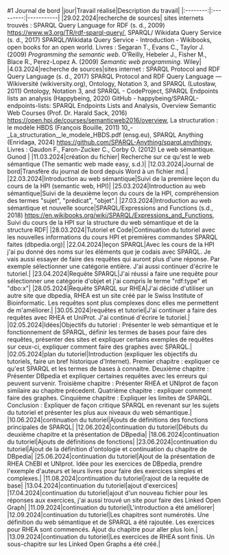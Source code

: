 #1 Journal de bord
|jour|Travail réalisé|Description du travail|
|:--------:|:---------:|-----------|
|29.02.2024|recherche de sources| sites internets trouvés :   SPARQL Query Language for RDF (s. d., 2009) https://www.w3.org/TR/rdf-sparql-query/,    SPARQL/ Wikidata Query Service (s. d., 2017) SPARQL/Wikidata Query Service - Introduction - Wikibooks, open books for an open world. Livres : Segaran T., Evans C., Taylor J. (2009) *Programming the semantic web*. O’Reilly,   Hebeler J., Fisher M., Blace R., Perez-Lopez A. (2009) *Semantic web programming*. Wiley|
|4.03.2024|recherche de sources|sites internet : SPARQL Protocol and RDF Query Language (s. d., 2017) SPARQL Protocol and RDF Query Language — Wikiversité (wikiversity.org),   Ontology, Notation 3, and SPARQL (Lutosław, 2011) Ontology, Notation 3, and SPARQL - CodeProject,   SPARQL Endpoints lists an analysis (Happybeing, 2020) GitHub - happybeing/SPARQL-endpoints-lists: SPARQL Endpoints Lists and Analysis,  Overview Semantic Web Courses (Prof. Dr. Harald Sack, 2016) https://open.hpi.de/courses/semanticweb2016/overview,   La structuration : le modèle HBDS (François Bouille, 2011) 10_-_La_structuration__le_modele_HBDS.pdf (ensg.eu), SPARQL Anything (Enridaga, 2024) https://github.com/SPARQL-Anything/sparql.anythingy, Livres : Gaudon F., Faron-Zucker C., Corby O. (2012) Le web sémantique. Gunod |
|11.03.2024|création du fichier| Recherche sur ce qu'est le web sémantique (The semantic web made easy, s.d.)|
|12.03.2024|Journal de bord|Transfère du journal de bord depuis Word à un fichier md.|
|22.03.2024|Introduction au web sémantique|Suivi de la première leçon du cours de la HPI (semantic web, HPI)|
|25.03.2024|Introduction au web sémantique|Suivi de la deuxième leçon du cours de la HPI, compréhension des termes "sujet", "prédicat", "objet".|
|27.03.2024|Introduction au web sémantique et nouvelle source|SPARQL/Expressions and Functions (s.d., 2018) https://en.wikibooks.org/wiki/SPARQL/Expressions_and_Functions, Suivi du cours de la HPI sur la structure du web sémantique et de la structure RDF|
|28.03.2024|Tutoriel et Code|Continuation du tutoriel avec les nouvelles informations du cours HPI et premières commandes SPARQL faites (dbpedia.org)|
|22.04.2024|leçon SPARQL|Avec les cours de la HPI j'ai pu donné des noms sur les éléments que je codais avec SPARQL. Je vais aussi essayer de faire des requêtes qui auront plus d'une réponse. Par exemple sélectionner une catégorie entière. J'ai aussi continuer d'écrire le tutoriel.|
|23.04.2024|Requête SPARQL|J'ai réussi a faire une requête pour sélectionner une catégorie d'objet et j'ai compris le terme "rdf:type" et "dbo:x"|
|28.05.2024|Requête SPARQL sur RHEA|J'ai décidé d'utiliser un autre site que dbpedia, RHEA est un site créé par le Swiss Institute of Bioinformatic. Les requêtes sont plus complexes donc elles me permettent de m'améliorer.|
|30.05.2024|requêtes et tutoriel|J'ai continuer a faire des requêtes avec RHEA et UniProt. J'ai continué d'écrire le tutoriel.|
|02.05.2024|Idées|Objectifs du tutoriel : Présenter le web sémantique et le fonctionnement de SPARQL, définir les termes de bases pour faire des requêtes, présenter des sites et expliquer certains exemples de requêtes sur ceux-ci, expliquer comment faire des graphes avec SPARQL.|
|02.05.2024|plan du tutoriel|Introduction (expliquer les objectifs du tutoriels, faire un bref historique d'Internet). Premier chapitre : expliquer ce qu'est SPARQL et les termes de bases à connaitre. Deuxième chapitre : Présenter DBpedia et expliquer certaines requêtes avec les erreurs qui peuvent survenir. Troisième chapitre : Présenter RHEA et UNIprot de façon similaire au chapitre précedent. Quatrième chapitre : expliquer comment faire des graphes. Cinquième chapitre : Expliquer les limites de SPARQL. Conclusion : Expliquer de façon critique SPARQL en revenant sur les sujets du tutoriel et présenter les plus aux niveaux du web sémantique.|
|10.06.2024|continuation du tutoriel|Ajouts de définitions des fonctions principales de SPARQL|
|12.06.2024|continuation du tutoriel|Débuts du deuxième chapitre et la présentation de DBpedia|
|18.06.2024|continuation du tutoriel|Ajouts de définitions de fonctions|
|23.06.2024|continuation du tutoriel|Ajout de la définition d'ontologie et continuation du chapitre de DBpedia|
|25.06.2024|continuation du tutoriel|Ajout de la présentation de RHEA ChEBI et UNIprot. Idée pour les exercices de DBpedia, prendre l'exemple d'auteurs et leurs livres pour faire des exercices simples et complexes.|
|11.08.2024|continuation du tutoriel|rajout de la requête de base|
|13.04.2024|continuation du tutoriel|ajout d'exercices|
|17.04.2024|continuation du tutoriel|ajout d'un nouveau fichier pour les réponses aux exercices, j'ai aussi trouvé un site pour faire des Linked Open Graph|
|11.09.2024|continuation du tutoriel|L'introduction a été améliorer|
|12.09.2024|continuation du tutoriel|Les chapitres sont numérotés. Une définition du web sémantique et de SPARQL a été rajoutée. Les exercices pour RHEA sont commencés. Ajout du chapitre pour aller plus loin.|
|13.09.2024|continuation du tutoriel|Les exercices de RHEA sont finis. Un sous-chapitre sur les Linked Open Graphs a été créé.|